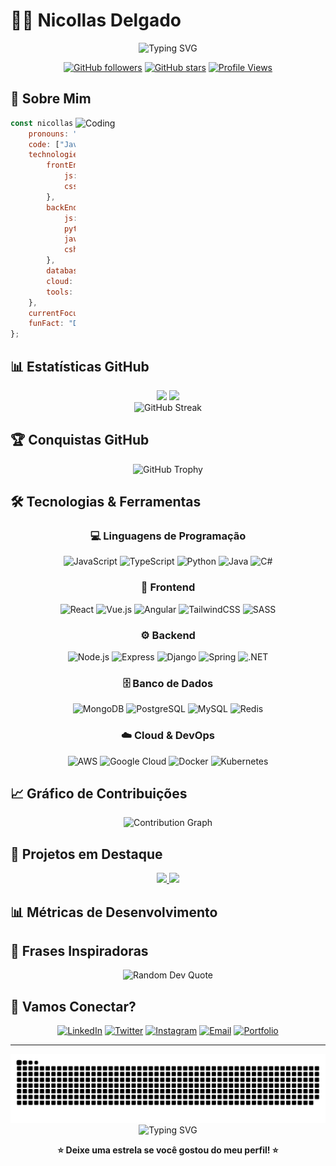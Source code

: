 # 👨‍💻 Nicollas Delgado

<div align="center">
  <img src="https://readme-typing-svg.herokuapp.com?font=Fira+Code&size=32&duration=2800&pause=2000&color=A9FEF7&center=true&vCenter=true&width=940&lines=Ol%C3%A1%2C+eu+sou+o+Nicollas!+%F0%9F%91%8B;Desenvolvedor+Full+Stack;Apaixonado+por+tecnologia+e+inova%C3%A7%C3%A3o;Sempre+aprendendo+algo+novo!+%F0%9F%9A%80" alt="Typing SVG" />
</div>

<div align="center">
  
  [![GitHub followers](https://img.shields.io/github/followers/NicollasDelgado?style=for-the-badge&logo=github&logoColor=white&labelColor=black&color=0891b2)](https://github.com/NicollasDelgado)
  [![GitHub stars](https://img.shields.io/github/stars/NicollasDelgado?style=for-the-badge&logo=github&logoColor=white&labelColor=black&color=0891b2)](https://github.com/NicollasDelgado)
  [![Profile Views](https://komarev.com/ghpvc/?username=NicollasDelgado&style=for-the-badge&color=0891b2)](https://github.com/NicollasDelgado)
  
</div>

## 🚀 Sobre Mim

<img align="right" alt="Coding" width="400" src="https://private-user-images.githubusercontent.com/74038190/238353480-219bcc70-f5dc-466b-9a60-29653d8e8433.gif" />

```javascript
const nicollas = {
    pronouns: "ele/him",
    code: ["JavaScript", "TypeScript", "Python", "Java", "C#"],
    technologies: {
        frontEnd: {
            js: ["React", "Vue", "Angular"],
            css: ["TailwindCSS", "Bootstrap", "SASS"]
        },
        backEnd: {
            js: ["Node.js", "Express", "NestJS"],
            python: ["Django", "FastAPI", "Flask"],
            java: ["Spring Boot"],
            csharp: [".NET Core"]
        },
        databases: ["MongoDB", "PostgreSQL", "MySQL", "Redis"],
        cloud: ["AWS", "Google Cloud", "Azure"],
        tools: ["Docker", "Kubernetes", "Git", "Linux"]
    },
    currentFocus: "Desenvolvimento Full Stack e Cloud Computing",
    funFact: "Debuggar é como ser um detetive em um filme onde você também é o assassino 🔍"
};
```

## 📊 Estatísticas GitHub

<div align="center">
  <img height="180em" src="https://github-readme-stats.vercel.app/api?username=NicollasDelgado&show_icons=true&theme=tokyonight&include_all_commits=true&count_private=true&hide_border=true&bg_color=0D1117&title_color=F85D7F&icon_color=F85D7F&text_color=FFFFFF"/>
  <img height="180em" src="https://github-readme-stats.vercel.app/api/top-langs/?username=NicollasDelgado&layout=compact&langs_count=8&theme=tokyonight&hide_border=true&bg_color=0D1117&title_color=F85D7F&text_color=FFFFFF"/>
</div>

<div align="center">
  <img src="https://github-readme-streak-stats.herokuapp.com/?user=NicollasDelgado&theme=tokyonight&hide_border=true&background=0D1117&stroke=0000&ring=F85D7F&fire=F85D7F&currStreakLabel=F85D7F" alt="GitHub Streak"/>
</div>

## 🏆 Conquistas GitHub

<div align="center">
  <img src="https://github-profile-trophy.vercel.app/?username=NicollasDelgado&theme=tokyonight&no-frame=true&no-bg=true&margin-w=4&row=1" alt="GitHub Trophy"/>
</div>

## 🛠️ Tecnologias & Ferramentas

<div align="center">

### 💻 Linguagens de Programação
![JavaScript](https://img.shields.io/badge/-JavaScript-F7DF1E?style=for-the-badge&logo=javascript&logoColor=black)
![TypeScript](https://img.shields.io/badge/-TypeScript-3178C6?style=for-the-badge&logo=typescript&logoColor=white)
![Python](https://img.shields.io/badge/-Python-3776AB?style=for-the-badge&logo=python&logoColor=white)
![Java](https://img.shields.io/badge/-Java-ED8B00?style=for-the-badge&logo=java&logoColor=white)
![C#](https://img.shields.io/badge/-C%23-239120?style=for-the-badge&logo=c-sharp&logoColor=white)

### 🎨 Frontend
![React](https://img.shields.io/badge/-React-61DAFB?style=for-the-badge&logo=react&logoColor=black)
![Vue.js](https://img.shields.io/badge/-Vue.js-4FC08D?style=for-the-badge&logo=vue.js&logoColor=white)
![Angular](https://img.shields.io/badge/-Angular-DD0031?style=for-the-badge&logo=angular&logoColor=white)
![TailwindCSS](https://img.shields.io/badge/-TailwindCSS-38B2AC?style=for-the-badge&logo=tailwind-css&logoColor=white)
![SASS](https://img.shields.io/badge/-SASS-CC6699?style=for-the-badge&logo=sass&logoColor=white)

### ⚙️ Backend
![Node.js](https://img.shields.io/badge/-Node.js-339933?style=for-the-badge&logo=node.js&logoColor=white)
![Express](https://img.shields.io/badge/-Express-000000?style=for-the-badge&logo=express&logoColor=white)
![Django](https://img.shields.io/badge/-Django-092E20?style=for-the-badge&logo=django&logoColor=white)
![Spring](https://img.shields.io/badge/-Spring-6DB33F?style=for-the-badge&logo=spring&logoColor=white)
![.NET](https://img.shields.io/badge/-.NET-512BD4?style=for-the-badge&logo=dotnet&logoColor=white)

### 🗄️ Banco de Dados
![MongoDB](https://img.shields.io/badge/-MongoDB-47A248?style=for-the-badge&logo=mongodb&logoColor=white)
![PostgreSQL](https://img.shields.io/badge/-PostgreSQL-336791?style=for-the-badge&logo=postgresql&logoColor=white)
![MySQL](https://img.shields.io/badge/-MySQL-4479A1?style=for-the-badge&logo=mysql&logoColor=white)
![Redis](https://img.shields.io/badge/-Redis-DC382D?style=for-the-badge&logo=redis&logoColor=white)

### ☁️ Cloud & DevOps
![AWS](https://img.shields.io/badge/-AWS-232F3E?style=for-the-badge&logo=amazon-aws&logoColor=white)
![Google Cloud](https://img.shields.io/badge/-Google%20Cloud-4285F4?style=for-the-badge&logo=google-cloud&logoColor=white)
![Docker](https://img.shields.io/badge/-Docker-2496ED?style=for-the-badge&logo=docker&logoColor=white)
![Kubernetes](https://img.shields.io/badge/-Kubernetes-326CE5?style=for-the-badge&logo=kubernetes&logoColor=white)

</div>

## 📈 Gráfico de Contribuições

<div align="center">
  <img src="https://github-readme-activity-graph.vercel.app/graph?username=NicollasDelgado&bg_color=0D1117&color=F85D7F&line=F85D7F&point=FFFFFF&area=true&hide_border=true" alt="Contribution Graph"/>
</div>

## 📂 Projetos em Destaque

<div align="center">
  <a href="https://github.com/NicollasDelgado">
    <img src="https://github-readme-stats.vercel.app/api/pin/?username=NicollasDelgado&repo=seu-projeto-principal&theme=tokyonight&hide_border=true&bg_color=0D1117&title_color=F85D7F&icon_color=F85D7F&text_color=FFFFFF" />
  </a>
  <a href="https://github.com/NicollasDelgado">
    <img src="https://github-readme-stats.vercel.app/api/pin/?username=NicollasDelgado&repo=outro-projeto-legal&theme=tokyonight&hide_border=true&bg_color=0D1117&title_color=F85D7F&icon_color=F85D7F&text_color=FFFFFF" />
  </a>
</div>

## 📊 Métricas de Desenvolvimento

<div align="center">
  
<!--START_SECTION:waka-->
<!--END_SECTION:waka-->

</div>

## 🌟 Frases Inspiradoras

<div align="center">
  <img src="https://quotes-github-readme.vercel.app/api?type=horizontal&theme=tokyonight" alt="Random Dev Quote"/>
</div>

## 🤝 Vamos Conectar?

<div align="center">
  
[![LinkedIn](https://img.shields.io/badge/-LinkedIn-0A66C2?style=for-the-badge&logo=linkedin&logoColor=white)](https://linkedin.com/in/seu-linkedin)
[![Twitter](https://img.shields.io/badge/-Twitter-1DA1F2?style=for-the-badge&logo=twitter&logoColor=white)](https://twitter.com/seu-twitter)
[![Instagram](https://img.shields.io/badge/-Instagram-E4405F?style=for-the-badge&logo=instagram&logoColor=white)](https://instagram.com/seu-instagram)
[![Email](https://img.shields.io/badge/-Email-EA4335?style=for-the-badge&logo=gmail&logoColor=white)](mailto:seu-email@gmail.com)
[![Portfolio](https://img.shields.io/badge/-Portfolio-000000?style=for-the-badge&logo=react&logoColor=white)](https://seu-portfolio.com)

</div>

---

<div align="center">
  <img src="https://raw.githubusercontent.com/Platane/snk/output/github-contribution-grid-snake.svg" alt="Snake animation" />
</div>

<div align="center">
  <img src="https://readme-typing-svg.herokuapp.com?font=Fira+Code&size=20&duration=3000&pause=1000&color=A9FEF7&center=true&vCenter=true&width=600&lines=Obrigado+pela+visita!+%F0%9F%98%84;Sempre+aberto+para+colabora%C3%A7%C3%B5es!;Vamos+construir+algo+incrível+juntos!+%F0%9F%9A%80" alt="Typing SVG" />
</div>

<div align="center">
  
  **⭐ Deixe uma estrela se você gostou do meu perfil! ⭐**
  
</div>
